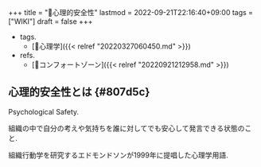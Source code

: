 +++
title = "📝心理的安全性"
lastmod = 2022-09-21T22:16:40+09:00
tags = ["WIKI"]
draft = false
+++

-   tags.
    -   [🔖心理学]({{< relref "20220327060450.md" >}})
-   refs.
    -   [📝コンフォートゾーン]({{< relref "20220921212958.md" >}})


## 心理的安全性とは {#807d5c}

Psychological Safety.

組織の中で自分の考えや気持ちを誰に対してでも安心して発言できる状態のこと.

組織行動学を研究するエドモンドソンが1999年に提唱した心理学用語.
